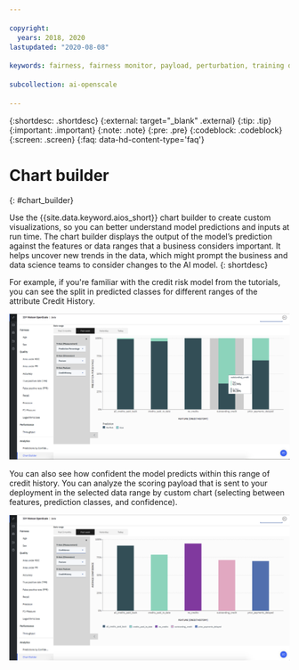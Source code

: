 ```yaml
---

copyright:
  years: 2018, 2020
lastupdated: "2020-08-08"

keywords: fairness, fairness monitor, payload, perturbation, training data, debiased

subcollection: ai-openscale

---
```


{:shortdesc: .shortdesc}
{:external: target="_blank" .external}
{:tip: .tip}
{:important: .important}
{:note: .note}
{:pre: .pre}
{:codeblock: .codeblock}
{:screen: .screen}
{:faq: data-hd-content-type='faq'}

# Chart builder
{: #chart_builder}

Use the {{site.data.keyword.aios_short}} chart builder to create custom visualizations, so you can better understand model predictions and inputs at run time. The chart builder displays the output of the model’s prediction against the features or data ranges that a business considers important. It helps uncover new trends in the data, which might prompt the business and data science teams to consider changes to the AI model. 
{: shortdesc}

For example, if you're familiar with the credit risk model from the tutorials, you can see the split in predicted classes for different ranges of the attribute Credit History. 

   ![A chart that shows feature prediction for gender by the feature age](images/wos_by_custom_chart.png)
      
   You can also see how confident the model predicts within this range of credit history. You can analyze the scoring payload that is sent to your deployment in the selected data range by custom chart (selecting between features, prediction classes, and confidence).

   ![A chart that shows feature prediction for gender by the feature age](images/wos_by_custom_chart002.png)
   
